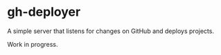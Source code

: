 # gh-deployer
A simple server that listens for changes on GitHub and deploys projects.

Work in progress.
